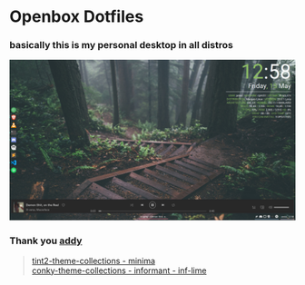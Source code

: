 # Openbox Dotfiles  
### basically this is my personal desktop in all distros  

![](backup.png)

### Thank you [addy](https://github.com/addy-dclxvi)  

> [tint2-theme-collections - minima](https://github.com/addy-dclxvi/tint2-theme-collections)  
> [conky-theme-collections - informant - inf-lime](https://github.com/addy-dclxvi/conky-theme-collections)

